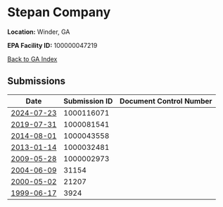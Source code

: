 # Stepan Company

**Location:** Winder, GA

**EPA Facility ID:** 100000047219

[Back to GA Index](../../index.md)

## Submissions

| Date | Submission ID | Document Control Number |
|------|--------------|-------------------------|
| [2024-07-23](submissions/1000116071.md) | 1000116071 |  |
| [2019-07-31](submissions/1000081541.md) | 1000081541 |  |
| [2014-08-01](submissions/1000043558.md) | 1000043558 |  |
| [2013-01-14](submissions/1000032481.md) | 1000032481 |  |
| [2009-05-28](submissions/1000002973.md) | 1000002973 |  |
| [2004-06-09](submissions/31154.md) | 31154 |  |
| [2000-05-02](submissions/21207.md) | 21207 |  |
| [1999-06-17](submissions/3924.md) | 3924 |  |
